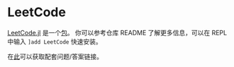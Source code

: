 # LeetCode
[LeetCode.jl](https://github.com/JuliaCN/LeetCode.jl) 是一个[包](../../advanced/module.md)。
你可以参考仓库 README 了解更多信息，可以在 REPL 中输入 `]add LeetCode` 快速安装。

在[此](https://cn.julialang.org/LeetCode.jl/dev/)可以获取配套问题/答案链接。
